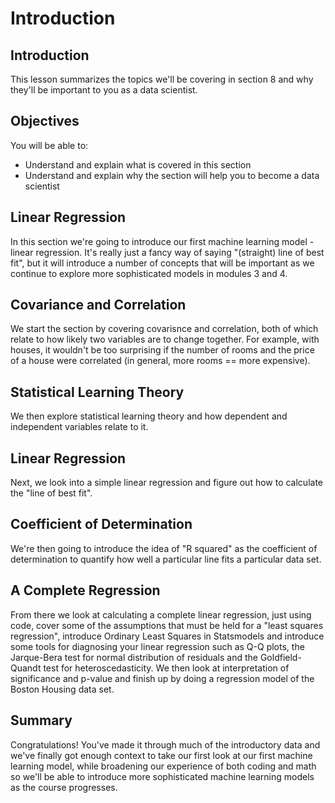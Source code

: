 
# Introduction

## Introduction
This lesson summarizes the topics we'll be covering in section 8 and why they'll be important to you as a data scientist.

## Objectives
You will be able to:
* Understand and explain what is covered in this section
* Understand and explain why the section will help you to become a data scientist

## Linear Regression

In this section we're going to introduce our first machine learning model - linear regression. It's really just a fancy way of saying "(straight) line of best fit", but it will introduce a number of concepts that will be important as we continue to explore more sophisticated models in modules 3 and 4.

## Covariance and Correlation

We start the section by covering covarisnce and correlation, both of which relate to how likely two variables are to change together. For example, with houses, it wouldn't be too surprising if the number of rooms and the price of a house were correlated (in general, more rooms == more expensive).

## Statistical Learning Theory

We then explore statistical learning theory and how dependent and independent variables relate to it.

## Linear Regression

Next, we look into a simple linear regression and figure out how to calculate the "line of best fit".

## Coefficient of Determination

We're then going to introduce the idea of "R squared" as the coefficient of determination to quantify how well a particular line fits a particular data set.


## A Complete Regression

From there we look at calculating a complete linear regression, just using code, cover some of the assumptions that must be held for a "least squares regression", introduce Ordinary Least Squares in Statsmodels and introduce some tools for diagnosing your linear regression such as Q-Q plots, the Jarque-Bera test for normal distribution of residuals and the Goldfield-Quandt test for heteroscedasticity. We then look at interpretation of significance and p-value and finish up by doing a regression model of the Boston Housing data set.


## Summary

Congratulations! You've made it through much of the introductory data and we've finally got enough context to take our first look at our first machine learning model, while broadening our experience of both coding and math so we'll be able to introduce more sophisticated machine learning models as the course progresses.

